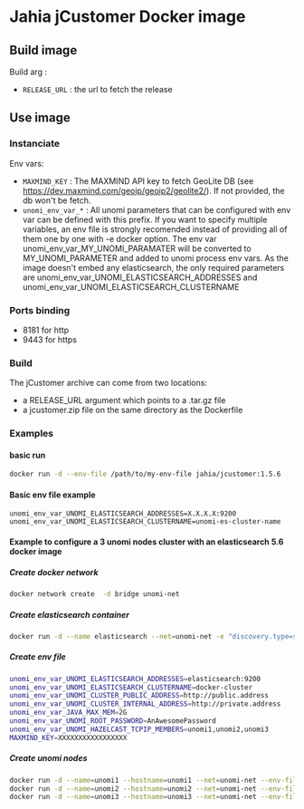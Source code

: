 # Jahia jCustomer Docker image

## Build image
Build arg :
* `RELEASE_URL` : the url to fetch the release

## Use image
### Instanciate
Env vars:
* `MAXMIND_KEY` : The MAXMIND API key to fetch GeoLite DB (see https://dev.maxmind.com/geoip/geoip2/geolite2/). If not provided, the db won't be fetch.
* `unomi_env_var_*` : All unomi parameters that can be configured with env var can be defined with this prefix. If you want to specify multiple variables, an env file is strongly recomended instead of providing all of them one by one with -e docker option. The env var unomi_env_var_MY_UNOMI_PARAMATER will be converted to MY_UNOMI_PARAMETER and added to unomi process env vars. As the image doesn't embed any elasticsearch, the only required parameters are unomi_env_var_UNOMI_ELASTICSEARCH_ADDRESSES and unomi_env_var_UNOMI_ELASTICSEARCH_CLUSTERNAME

### Ports binding
- 8181 for http
- 9443 for https

### Build

The jCustomer archive can come from two locations:
 - a RELEASE_URL argument which points to a .tar.gz file
 - a jcustomer.zip file on the same directory as the Dockerfile

### Examples
#### basic run
```bash
docker run -d --env-file /path/to/my-env-file jahia/jcustomer:1.5.6
```

#### Basic env file example
```
unomi_env_var_UNOMI_ELASTICSEARCH_ADDRESSES=X.X.X.X:9200
unomi_env_var_UNOMI_ELASTICSEARCH_CLUSTERNAME=unomi-es-cluster-name
```

#### Example to configure a 3 unomi nodes cluster with an elasticsearch 5.6 docker image
##### Create docker network
``` bash
docker network create  -d bridge unomi-net
```
##### Create elasticsearch container
``` bash
docker run -d --name elasticsearch --net=unomi-net -e "discovery.type=single-node" -e xpack.security.enabled=false docker.elastic.co/elasticsearch/elasticsearch:5.6.16
```
##### Create env file
``` bash
unomi_env_var_UNOMI_ELASTICSEARCH_ADDRESSES=elasticsearch:9200
unomi_env_var_UNOMI_ELASTICSEARCH_CLUSTERNAME=docker-cluster
unomi_env_var_UNOMI_CLUSTER_PUBLIC_ADDRESS=http://public.address
unomi_env_var_UNOMI_CLUSTER_INTERNAL_ADDRESS=http://private.address
unomi_env_var_JAVA_MAX_MEM=2G
unomi_env_var_UNOMI_ROOT_PASSWORD=AnAwesomePassword
unomi_env_var_UNOMI_HAZELCAST_TCPIP_MEMBERS=unomi1,unomi2,unomi3
MAXMIND_KEY=XXXXXXXXXXXXXXXXX
```
##### Create unomi nodes
``` bash
docker run -d --name=unomi1 --hostname=unomi1 --net=unomi-net --env-file ./env_file jahia/jcustomer:1.5.6
docker run -d --name=unomi2 --hostname=unomi2 --net=unomi-net --env-file ./env_file jahia/jcustomer:1.5.6
docker run -d --name=unomi3 --hostname=unomi3 --net=unomi-net --env-file ./env_file jahia/jcustomer:1.5.6
```
